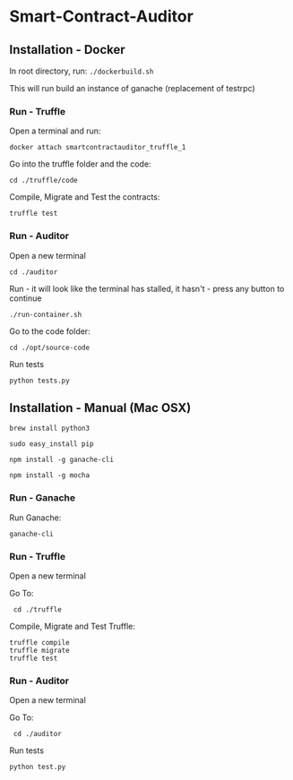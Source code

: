 # Smart-Contract-Auditor

## Installation - Docker

In root directory, run:
```./dockerbuild.sh```

This will run build an instance of ganache (replacement of testrpc)

### Run - Truffle

Open a terminal and run:

```
docker attach smartcontractauditor_truffle_1
```

Go into the truffle folder and the code:

```
cd ./truffle/code
```

Compile, Migrate and Test the contracts:

```
truffle test
```

### Run - Auditor
Open a new terminal

```
cd ./auditor
```

Run - it will look like the terminal has stalled, it hasn't - press any button to continue

```
./run-container.sh
```

Go to the code folder:

```
cd ./opt/source-code
```

Run tests

```
python tests.py
```


## Installation - Manual (Mac OSX)
``` brew install python3 ```

``` sudo easy_install pip ```

``` npm install -g ganache-cli ```

``` npm install -g mocha ```

### Run - Ganache

Run Ganache:

```ganache-cli```

### Run - Truffle

Open a new terminal

Go To:

``` cd ./truffle```

Compile, Migrate and Test Truffle:

```
truffle compile
truffle migrate
truffle test
```

### Run - Auditor

Open a new terminal

Go To:

``` cd ./auditor```

Run tests

```
python test.py
```


